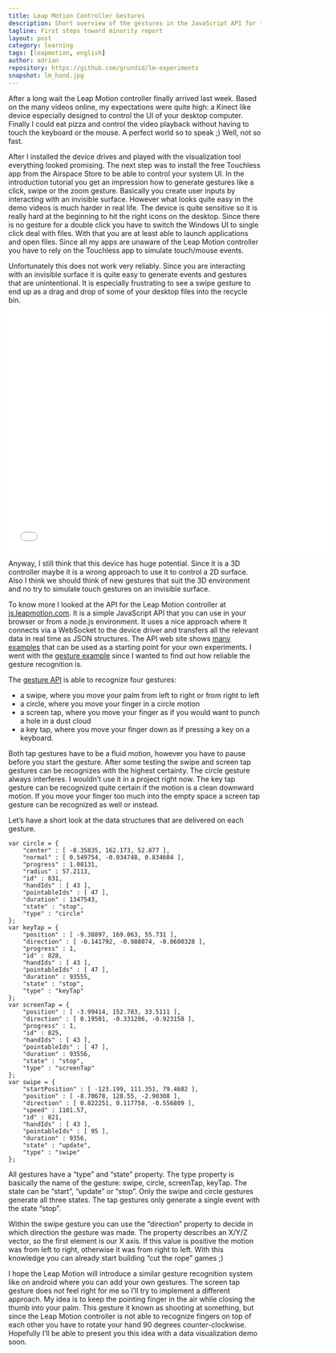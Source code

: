 ```yaml
---
title: Leap Motion Controller Gestures
description: Short overview of the gestures in the JavaScript API for the Leap Montion Controller
tagline: First steps toward minority report
layout: post
category: learning
tags: [leapmotion, english]
author: adrian
repository: https://github.com/grundid/lm-experiments
snapshot: lm_hand.jpg
---
```


After a long wait the Leap Motion controller finally arrived last week. Based on the many videos online, 
my expectations were quite high: a Kinect like device especially designed to control the UI of your 
desktop computer. Finally I could eat pizza and control the video playback without having to touch 
the keyboard or the mouse. A perfect world so to speak ;) Well, not so fast.

After I installed the device drives and played with the visualization tool everything looked promising. 
The next step was to install the free Touchless app from the Airspace Store to be able to control 
your system UI. In the introduction tutorial you get an impression how to generate gestures like a 
click, swipe or the zoom gesture. Basically you create user inputs by interacting with an invisible 
surface. However what looks quite easy in the demo videos is much harder in real life. The device is 
quite sensitive so it is really hard at the beginning to hit the right icons on the desktop. 
Since there is no gesture for a double click you have to switch the Windows UI to single click deal 
with files. With that you are at least able to launch applications and open files. Since all 
my apps are unaware of the Leap Motion controller you have to rely on the Touchless app to 
simulate touch/mouse events.

Unfortunately this does not work very reliably. Since you are interacting with an invisible surface it is 
quite easy to generate events and gestures that are unintentional. It is especially frustrating to 
see a swipe gesture to end up as a drag and drop of some of your desktop files into the recycle bin.

<iframe width="640" height="480" src="//www.youtube.com/embed/vBrhL5WFOx8?rel=0" frameborder="0" allowfullscreen="allowfullscreen">
</iframe>

Anyway, I still think that this device has huge potential. Since it is a 3D controller maybe it is a 
wrong approach to use it to control a 2D surface. Also I think we should think of new gestures that suit 
the 3D environment and no try to simulate touch gestures on an invisible surface.

To know more I looked at the API for the Leap Motion controller at [js.leapmotion.com](js.leapmotion.com). 
It is a simple JavaScript API that you can use in your browser or from a node.js environment. 
It uses a nice approach where it connects via a WebSocket to the device driver and transfers all the 
relevant data in real time as JSON structures. The API web site shows [many examples](http://js.leapmotion.com/examples) 
that can be used as a starting point for your own experiments. 
I went with the [gesture example](https://github.com/grundid/lm-experiments) since I wanted to find 
out how reliable the gesture recognition is.

The [gesture API](http://js.leapmotion.com/api/v0.2.0-beta6/docs#leap-gesture) is able to recognize four gestures: 
-	a swipe, where you move your palm from left to right or from right to left
-	a circle, where you move your finger in a circle motion
-	a screen tap, where you move your finger as if you would want to punch a hole in a dust cloud
-	a key tap, where you move your finger down as if pressing a key on a keyboard.

Both tap gestures have to be a fluid motion, however you have to pause before you start the gesture. 
After some testing the swipe and screen tap gestures can be recognizes with the highest certainty. 
The circle gesture always interferes. I wouldn’t use it in a project right now. The key tap 
gesture can be recognized quite certain if the motion is a clean downward motion. If you move 
your finger too much into the empty space a screen tap gesture can be recognized as well or instead.

Let’s have a short look at the data structures that are delivered on each gesture.
	
	var circle = {
		"center" : [ -8.35835, 162.173, 52.877 ],
		"normal" : [ 0.549754, -0.034748, 0.834604 ],
		"progress" : 1.08131,
		"radius" : 57.2113,
		"id" : 831,
		"handIds" : [ 43 ],
		"pointableIds" : [ 47 ],
		"duration" : 1347543,
		"state" : "stop",
		"type" : "circle"
	};
	var keyTap = {
		"position" : [ -9.38897, 169.063, 55.731 ],
		"direction" : [ -0.141792, -0.988074, -0.0600328 ],
		"progress" : 1,
		"id" : 828,
		"handIds" : [ 43 ],
		"pointableIds" : [ 47 ],
		"duration" : 93555,
		"state" : "stop",
		"type" : "keyTap"
	};
	var screenTap = {
		"position" : [ -3.99414, 152.783, 33.5111 ],
		"direction" : [ 0.19501, -0.331286, -0.923158 ],
		"progress" : 1,
		"id" : 825,
		"handIds" : [ 43 ],
		"pointableIds" : [ 47 ],
		"duration" : 93556,
		"state" : "stop",
		"type" : "screenTap"
	};
	var swipe = {
		"startPosition" : [ -123.199, 111.351, 79.4682 ],
		"position" : [ -8.70678, 128.55, -2.90308 ],
		"direction" : [ 0.822251, 0.117758, -0.556809 ],
		"speed" : 1101.57,
		"id" : 821,
		"handIds" : [ 43 ],
		"pointableIds" : [ 95 ],
		"duration" : 9356,
		"state" : "update",
		"type" : "swipe"
	};

All gestures have a “type” and “state” property. The type property is basically the name of the 
gesture: swipe, circle, screenTap, keyTap. The state can be “start”, “update” or “stop”. 
Only the swipe and circle gestures generate all three states. The tap gestures only generate a single event 
with the state “stop”.

Within the swipe gesture you can use the “direction” property to decide in which direction 
the gesture was made. The property describes an X/Y/Z vector, so the first element is our X axis. 
If this value is positive the motion was from left to right, otherwise it was from right to left. 
With this knowledge you can already start building “cut the rope” games ;)

I hope the Leap Motion will introduce a similar gesture recognition system like on android 
where you can add your own gestures. The screen tap gesture does not feel right for me so 
I’ll try to implement a different approach. My idea is to keep the pointing finger in the 
air while closing the thumb into your palm. This gesture it known as shooting at something, 
but since the Leap Motion controller is not able to recognize fingers on top of each other you 
have to rotate your hand 90 degrees counter-clockwise. Hopefully I’ll be able to present 
you this idea with a data visualization demo soon.